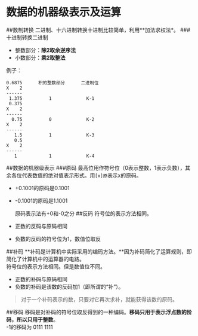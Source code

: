 数据的机器级表示及运算
=================
##数制转换
二进制、十六进制转换十进制比较简单，利用**加法求权法*。
###十进制转换二进制
* 整数部分：**除2取余逆序法**
* 小数部分：**乘2取整法**

例子：
```
0.6875		积的整数部分		二进制位
X    2
------
 1.375		    1			  K-1
 0.375
X    2
------
  0.75		    0			  K-2
X    2
------
   1.5		    1			  K-3
   0.5
X    2
------
   1  		    1			  K-4
```
##数据的机器级表示
###原码
最高位用作符号位（0表示整数，1表示负数），其余各位代表数值的绝对值表示形式。用`[x]原`表示x的原码。
* +0.1001的原码是0.1001
* -0.1001的原码是1.1001

	原码表示法有+0和-0之分
##反码
符号位的表示方法相同。
* 正数的反码与原码相同
* 负数的反码的符号位为1，数值位取反

##补码
**补码是计算机中实际采用的编码方法。**因为补码简化了运算规则，即简化了计算机中的运算器的电路。  
符号位的表示方法相同。但是数值位不同。
* 正数的补码与原码相同
* 负数的补码是该数的反码加1（即所谓的“补”）。

>对于一个补码表示的数，只要对它再次求补，就能获得该数的原码。

##移码
移码是对补码的符号位取反得到的一种编码。**移码只用于表示浮点数的阶码，所以只用于整数**。  
-1的移码为 0111 1111
